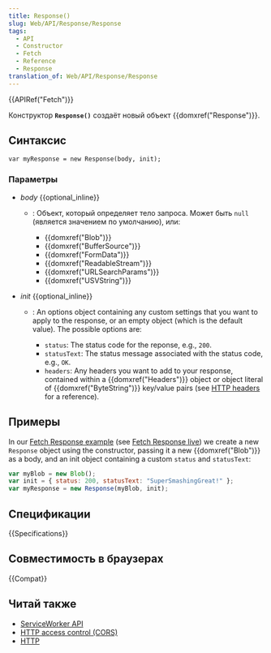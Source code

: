 ```yaml
---
title: Response()
slug: Web/API/Response/Response
tags:
  - API
  - Constructor
  - Fetch
  - Reference
  - Response
translation_of: Web/API/Response/Response
---
```


{{APIRef("Fetch")}}

Конструктор **`Response()`** создаёт новый объект {{domxref("Response")}}.

## Синтаксис

```
var myResponse = new Response(body, init);
```

### Параметры

- _body_ {{optional_inline}}

  - : Объект, который определяет тело запроса. Может быть `null` (является значением по умолчанию), или:

    - {{domxref("Blob")}}
    - {{domxref("BufferSource")}}
    - {{domxref("FormData")}}
    - {{domxref("ReadableStream")}}
    - {{domxref("URLSearchParams")}}
    - {{domxref("USVString")}}

- _init_ {{optional_inline}}

  - : An options object containing any custom settings that you want to apply to the response, or an empty object (which is the default value). The possible options are:

    - `status`: The status code for the reponse, e.g., `200`.
    - `statusText`: The status message associated with the status code, e.g., `OK`.
    - `headers`: Any headers you want to add to your response, contained within a {{domxref("Headers")}} object or object literal of {{domxref("ByteString")}} key/value pairs (see [HTTP headers](/ru/docs/Web/HTTP/Headers) for a reference).

## Примеры

In our [Fetch Response example](https://github.com/mdn/fetch-examples/tree/master/fetch-response) (see [Fetch Response live](http://mdn.github.io/fetch-examples/fetch-response/)) we create a new `Response` object using the constructor, passing it a new {{domxref("Blob")}} as a body, and an init object containing a custom `status` and `statusText`:

```js
var myBlob = new Blob();
var init = { status: 200, statusText: "SuperSmashingGreat!" };
var myResponse = new Response(myBlob, init);
```

## Спецификации

{{Specifications}}

## Совместимость в браузерах

{{Compat}}

## Читай также

- [ServiceWorker API](/ru/docs/Web/API/ServiceWorker_API)
- [HTTP access control (CORS)](/ru/docs/Web/HTTP/Access_control_CORS)
- [HTTP](/ru/docs/Web/HTTP)
